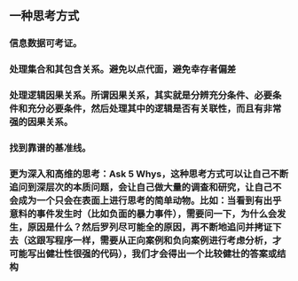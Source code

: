 ## 一种思考方式

### 信息数据可考证。
### 处理集合和其包含关系。避免以点代面，避免幸存者偏差
### 处理逻辑因果关系。所谓因果关系，其实就是分辨充分条件、必要条件和充分必要条件，然后处理其中的逻辑是否有关联性，而且有非常强的因果关系。
### 找到靠谱的基准线。
### 更为深入和高维的思考：Ask 5 Whys，这种思考方式可以让自己不断追问到深层次的本质问题，会让自己做大量的调查和研究，让自己不会成为一个只会在表面上进行思考的简单动物。比如：当看到有出乎意料的事件发生时（比如负面的暴力事件），需要问一下，为什么会发生，原因是什么？然后罗列尽可能全的原因，再不断地追问并拷证下去（这跟写程序一样，需要从正向案例和负向案例进行考虑分析，才可能写出健壮性很强的代码），我们才会得出一个比较健壮的答案或结构